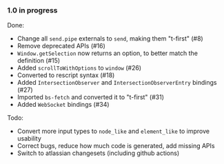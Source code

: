 ### 1.0 in progress

Done:
* Change all `send.pipe` externals to `send`, making them "t-first" (#8)
* Remove deprecated APIs (#16)
* `Window.getSelection` now returns an option, to better match the definition (#15)
* Added `scrollToWithOptions` to `window` (#26)
* Converted to rescript syntax (#18)
* Added `IntersectionObserver` and `IntersectionObserverEntry` bindings (#27)
* Imported `bs-fetch` and converted it to "t-first" (#31)
* Added `WebSocket` bindings (#34)

Todo:
* Convert more input types to `node_like` and `element_like` to improve usability
* Correct bugs, reduce how much code is generated, add missing APIs
* Switch to atlassian changesets (including github actions)